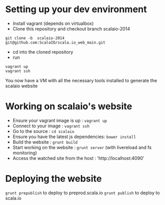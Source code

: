 Setting up your dev environment
==========

* Install vagrant (depends on virtualbox)
* Clone this repository and checkout branch scalaio-2014
```
git clone -b  scalaio-2014 git@github.com:ScalaIO/scala.io_web_main.git
```
* cd into the cloned repository
* run
````shell
vagrant up
vagrant ssh
````

You now have a VM with all the necessary tools installed to generate the scalaio website

Working on scalaio's website
==========
* Ensure your vagrant image is up : `vagrant up`
* Connect to your image : `vagrant ssh`
* Go to the source : `cd scalaio`
* Ensure you have the latest js dependencies: `bower install`
* Build the website : `grunt build`
* Start working on the website : `grunt server` (with livereload and fs monitoring)
* Access the watched site from the host : 'http://localhost:4090'


Deploying the website
==========

`grunt prepublish` to deploy to preprod.scala.io
`grunt publish` to deploy to scala.io
